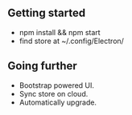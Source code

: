 ## Getting started

- npm install && npm start
- find store at ~/.config/Electron/

## Going further

- Bootstrap powered UI.
- Sync store on cloud.
- Automatically upgrade.

